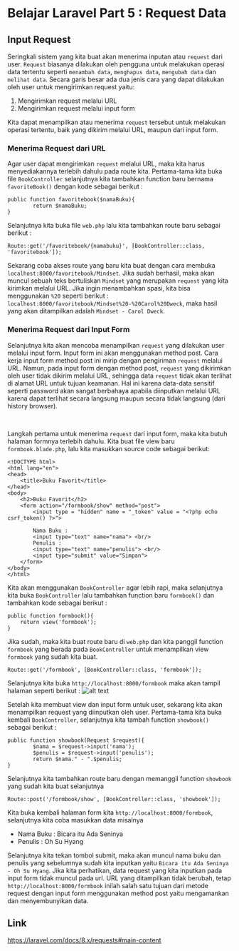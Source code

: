 # Belajar Laravel Part 5 : Request Data

## Input Request
Seringkali sistem yang kita buat akan menerima inputan atau `request` dari user. `Request` biasanya dilakukan oleh pengguna untuk melakukan operasi data tertentu seperti `menambah data`, `menghapus data`, `mengubah data` dan `melihat data`. Secara garis besar ada dua jenis cara yang dapat dilakukan oleh user untuk mengirimkan request yaitu:
1. Mengirimkan request melalui URL
2. Mengirimkan request melalui input form

Kita dapat menampilkan atau menerima `request` tersebut untuk melakukan operasi tertentu, baik yang dikirim melalui URL, maupun dari input form.

### Menerima Request dari URL
Agar user dapat mengirimkan `request` melalui URL, maka kita harus menyediakannya terlebih dahulu pada route kita. Pertama-tama kita buka file `BookController` selanjutnya kita tambahkan function baru bernama `favoriteBook()` dengan kode sebagai berikut : 
```
public function favoritebook($namaBuku){
        return $namaBuku;
}
```
Selanjutnya kita buka file `web.php` lalu kita tambahkan route baru sebagai berikut :
```
Route::get('/favoritebook/{namabuku}', [BookController::class, 'favoritebook']);
```
Sekarang coba akses route yang baru kita buat dengan cara membuka `localhost:8000/favoritebook/Mindset`. Jika sudah berhasil, maka akan muncul sebuah teks bertuliskan `Mindset` yang merupakan `request` yang kita kirimkan melalui URL. Jika ingin menambahkan spasi, kita bisa menggunakan `%20` seperti berikut : `localhost:8000/favoritebook/Mindset%20-%20Carol%20Dweck`, maka hasil yang akan ditampilkan adalah `Mindset - Carol Dweck`.

### Menerima Request dari Input Form
Selanjutnya kita akan mencoba menampilkan `request` yang dilakukan user melalui input form. Input form ini akan menggunakan method post. Cara kerja input form method post ini mirip dengan pengiriman `request` melalui URL. Namun, pada input form dengan method post, `request` yang dikirimkan oleh user tidak dikirim melalui URL, sehingga data `request` tidak akan terlihat di alamat URL untuk tujuan keamanan. Hal ini karena data-data sensitif seperti password akan sangat berbahaya apabila diinputkan melalui URL karena dapat terlihat secara langsung maupun secara tidak langsung (dari history browser).

<br>

Langkah pertama untuk menerima `request` dari input form, maka kita butuh halaman formnya terlebih dahulu. Kita buat file view baru `formbook.blade.php`, lalu kita masukkan source code sebagai berikut:
```
<!DOCTYPE html>
<html lang="en">
<head>
    <title>Buku Favorit</title>
</head>
<body>
	<h2>Buku Favorit</h2>
    <form action="/formbook/show" method="post">
		<input type = "hidden" name = "_token" value = "<?php echo csrf_token() ?>">
      
      	Nama Buku :
		<input type="text" name="nama"> <br/>
		Penulis :
		<input type="text" name="penulis"> <br/>
		<input type="submit" value="Simpan">
	</form>
</body>
</html>
```
Kita akan menggunakan `BookController` agar lebih rapi, maka selanjutnya kita buka `BookController` lalu tambahkan function baru `formbook()` dan tambahkan kode sebagai berikut :
```
public function formbook(){
    return view('formbook');
}
```
Jika sudah, maka kita buat route baru di `web.php` dan kita panggil function `formbook` yang berada pada `BookController` untuk menampilkan view `formbook` yang sudah kita buat.
```
Route::get('/formbook', [BookController::class, 'formbook']);
```
Selanjutnya kita buka `http://localhost:8000/formbook` maka akan tampil halaman seperti berikut :
![alt text](https://i.ibb.co/yXyJW8S/Capture.jpg)

Setelah kita membuat view dan input form untuk user, sekarang kita akan menampilkan request yang diinputkan oleh user. Pertama-tama kita buka kembali `BookController`, selanjutnya kita tambah function `showbook()` sebagai berikut :
```
public function showbook(Request $request){
        $nama = $request->input('nama');
     	$penulis = $request->input('penulis');
        return $nama." - ".$penulis;
}
```
Selanjutnya kita tambahkan route baru dengan memanggil function `showbook` yang sudah kita buat selanjutnya
```
Route::post('/formbook/show', [BookController::class, 'showbook']);
```
Kita buka kembali halaman form kita `http://localhost:8000/formbook`, selanjutnya kita coba masukkan data misalnya
- Nama Buku : Bicara itu Ada Seninya
- Penulis : Oh Su Hyang  

Selanjutnya kita tekan tombol submit, maka akan muncul nama buku dan penulis yang sebelumnya sudah kita inputkan yaitu
`Bicara itu Ada Seninya - Oh Su Hyang`. Jika kita perhatikan, data request yang kita inputkan pada input form tidak muncul pada url. URL yang ditampilkan tidak berubah, tetap `http://localhost:8000/formbook` inilah salah satu tujuan dari metode request dengan input form menggunakan method post yaitu mengamankan dan menyembunyikan data.


## Link
https://laravel.com/docs/8.x/requests#main-content




